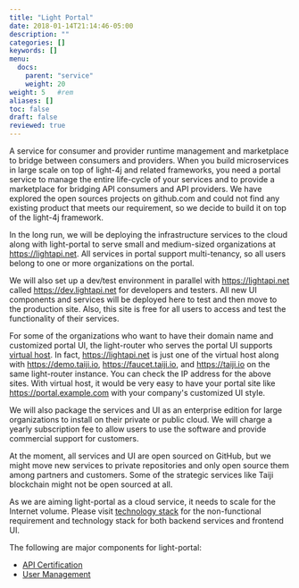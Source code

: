 ```yaml
---
title: "Light Portal"
date: 2018-01-14T21:14:46-05:00
description: ""
categories: []
keywords: []
menu:
  docs:
    parent: "service"
    weight: 20
weight: 5	#rem
aliases: []
toc: false
draft: false
reviewed: true
---
```


A service for consumer and provider runtime management and marketplace to bridge between consumers and providers. When you build microservices in large scale on top of light-4j and related frameworks, you need a portal service to manage the entire life-cycle of your services and to provide a marketplace for bridging API consumers and API providers. We have explored the open sources projects on github.com and could not find any existing product that meets our requirement, so we decide to build it on top of the light-4j framework.   

In the long run, we will be deploying the infrastructure services to the cloud along with light-portal to serve small and medium-sized organizations at https://lightapi.net. All services in portal support multi-tenancy, so all users belong to one or more organizations on the portal. 

We will also set up a dev/test environment in parallel with https://lightapi.net called https://dev.lightapi.net for developers and testers. All new UI components and services will be deployed here to test and then move to the production site. Also, this site is free for all users to access and test the functionality of their services. 

For some of the organizations who want to have their domain name and customized portal UI, the light-router who serves the portal UI supports [virtual host][]. In fact, https://lightapi.net is just one of the virtual host along with https://demo.taiji.io, https://faucet.taiji.io, and https://taiji.io on the same light-router instance. You can check the IP address for the above sites. With virtual host, it would be very easy to have your portal site like https://portal.example.com with your company's customized UI style. 

We will also package the services and UI as an enterprise edition for large organizations to install on their private or public cloud. We will charge a yearly subscription fee to allow users to use the software and provide commercial support for customers. 

At the moment, all services and UI are open sourced on GitHub, but we might move new services to private repositories and only open source them among partners and customers. Some of the strategic services like Taiji blockchain might not be open sourced at all. 

As we are aiming light-portal as a cloud service, it needs to scale for the Internet volume. Please visit [technology stack][] for the non-functional requirement and technology stack for both backend services and frontend UI. 


The following are major components for light-portal:

* [API Certification](/service/portal/api-certification/)
* [User Management](/service/portal/user-management/)


[technology stack]: /service/portal/technology-stack/
[virtual host]: /tutorial/router/light-portal/
